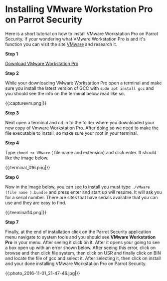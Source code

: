 # Installing VMware Workstation Pro on Parrot Security #

Here is a short tutorial on how to install VMware Workstation Pro on Parrot Security. 
If your wondering what VMware Workstation Pro is and it's function you can visit the site [VMware](https://www.vmware.com) and research it.



**Step 1**

[Download VMware Workstation Pro](http://www.vmware.com/products/workstation/workstation-evaluation.html)


**Step 2**

While your downloading VMware Workstation Pro open a terminal and make sure you install the latest version of GCC with 
`sudo apt install gcc` and you should see the info on the terminal below read like so. 




{{:capturevm.png|}}





**Step 3**


Next open a terminal and cd in to the folder where you downloaded your new copy of Vmware Workstation Pro. After doing so we need to make the file executable to install, so make sure your root in your terminal.





**Step 4**


Type `chmod +x VMware` ( file name and extension) and click enter. It should like the image below.




{{:terminal_016.png|}}




**Step 6**


Now in the image below, you can see to install you must type `./VMware (file name ).bundle` and press enter and start up will resume.
It will ask you for a serial number. There are sites that have serials available that you can use and they are easy to find.



{{:teeminal14.png|}}




**Step 7**



Finally, at the end of installation click on the Parrot Security application menu navigate to system tools and you should see 
**VMware Workstation Pro** in your menu. After seeing it click on it. After it opens your going to see a box open up with an error shown below. After seeing this error, click on browse and then click file system, then click on USR and finally click on BIN and locate the file of gcc and select it. After selecting it, then click on install and your done installing VMware Workstation Pro on Parrot Security. 




{{:photo_2016-11-01_21-47-46.jpg|}}
